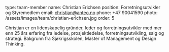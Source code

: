 type: team-member
name: Christian Erichsen
position: Forretningsutvikler og Styremedlem
email: christian@anteo.no
phone: +47 90041590
photo: /assets/images/team/christian-erichsen.jpg
order: 5

Christian er en lidenskapelig gründer, leder og forretningsutvikler med mer enn 25 års erfaring fra ledelse, prosjektledelse, forretningsutvikling, salg og strategi. Bakgrunn fra Sjøkrigsskolen, Master of Management og Design Thinking.